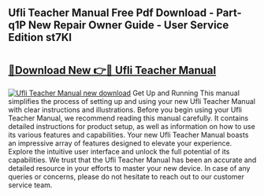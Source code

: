 ## Ufli Teacher Manual Free Pdf Download - Part-q1P New Repair Owner Guide - User Service Edition st7KI

# <h2><a href="http://bc11483.oget.top/?id=Ufli+Teacher+Manual">🔗Download New 👉🔴 Ufli Teacher Manual</a></h2>

[![Ufli Teacher Manual new download](https://i.imgur.com/5g1atiW.png)](http://bc11483.oget.top/?id=Ufli+Teacher+Manual)
Get Up and Running This manual simplifies the process of setting up and using your new Ufli Teacher Manual with clear instructions and illustrations. Before you begin using your Ufli Teacher Manual, we recommend reading this manual carefully. It contains detailed instructions for product setup, as well as information on how to use its various features and capabilities. Your new Ufli Teacher Manual boasts an impressive array of features designed to elevate your experience. Explore the intuitive user interface and unlock the full potential of its capabilities. We trust that the Ufli Teacher Manual has been an accurate and detailed resource in your efforts to master your new device. In case of any queries or concerns, please do not hesitate to reach out to our customer service team.
